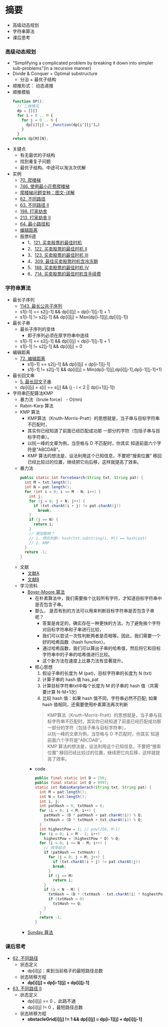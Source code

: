 # 摘要
+ 高级动态规划
+ 字符串算法
+ 课后思考

### 高级动态规划
+ “Simplifying a complicated problem by breaking it down into simpler sub-problems”(in a recursive manner)
+ Divide & Conquer + Optimal substructure 
  + 分治 + 最优子结构
+ 顺推形式： 动态递推
+ 顺推模板
  ```javascript
  function DP(): 
    // ⼆维情况 
    dp = [][]
    for i = 0 .. M {
      for j = 0 .. N { 
        dp[i][j] = _Function(dp[i’][j’]…) 
      } 
    } 
  return dp[M][N]; 
  ``` 
+ 关键点
  + 有无最优的子结构
  + 找到重复子问题
  + 最优子结构、中途可以淘汰次优解
+ 实例
  + [70. 爬楼梯](https://leetcode-cn.com/problems/climbing-stairs/solution/70-pa-lou-ti-by-alexer-660/)
  + [746. 使用最小花费爬楼梯](https://leetcode-cn.com/problems/min-cost-climbing-stairs/solution/746-shi-yong-zui-xiao-hua-fei-pa-lou-ti-by-alexer-/)
  + [爬楼梯问题变种：图文-详解](https://github.com/Alex660/Algorithms-and-data-structures/blob/master/demos/climbing-stairs3.md)
  + [62. 不同路径](https://leetcode-cn.com/problems/unique-paths/solution/62-bu-tong-lu-jing-by-alexer-660/)
  + [63. 不同路径 II](https://leetcode-cn.com/problems/unique-paths-ii/solution/63-bu-tong-lu-jing-ii-by-alexer-660/)
  + [198. 打家劫舍](https://leetcode-cn.com/problems/house-robber/solution/198-da-jia-jie-she-by-alexer-660/)
  + [213. 打家劫舍 II](https://leetcode-cn.com/problems/house-robber-ii/solution/213-da-jia-jie-she-ii-by-alexer-660/)
  + [64. 最小路径和](https://leetcode-cn.com/problems/minimum-path-sum/solution/64-zui-xiao-lu-jing-he-by-alexer-660/)
  + [编辑距离](https://leetcode-cn.com/problems/edit-distance/solution/72-bian-ji-ju-chi-by-alexer-660/)
  + 股票6道
    + 1、[121. 买卖股票的最佳时机](https://leetcode-cn.com/problems/best-time-to-buy-and-sell-stock/)
    + 2、[122. 买卖股票的最佳时机 II](https://leetcode-cn.com/problems/best-time-to-buy-and-sell-stock-ii/)
    + 3、[123. 买卖股票的最佳时机 III](https://leetcode-cn.com/problems/best-time-to-buy-and-sell-stock-iii/submissions/)
    + 4、[309. 最佳买卖股票时机含冷冻期](https://leetcode-cn.com/problems/best-time-to-buy-and-sell-stock-with-cooldown/submissions/)
    + 5、[188. 买卖股票的最佳时机 IV](https://leetcode-cn.com/problems/best-time-to-buy-and-sell-stock-iv/submissions/)
    + 6、[714. 买卖股票的最佳时机含手续费](https://leetcode-cn.com/problems/best-time-to-buy-and-sell-stock-with-transaction-fee/submissions/)

### 字符串算法
+ 最长子序列
  + [1143. 最长公共子序列](https://leetcode-cn.com/problems/longest-common-subsequence/solution/1143-zui-chang-gong-gong-zi-xu-lie-by-alexer-660/)
  + s1[i-1] == s2[j-1] && dp[i][j] = dp[i-1][j-1] + 1
  + s1[i-1] != s2[j-1] && dp[i][j] = Max(dp[i-1][j],dp[i][j-1])
+ 最长子串
  + 最长子序列的变体
    + 即子序列必须在原字符串中连续
  + s1[i-1] == s2[j-1] && dp[i][j] = dp[i-1][j-1] + 1
  + s1[i-1] != s2[j-1] && dp[i][j] = 0
+ 编辑距离
  + [72. 编辑距离](https://leetcode-cn.com/problems/edit-distance/solution/72-bian-ji-ju-chi-by-alexer-660/)
    + s1[i-1] == s2[j-1] && dp[i][j] = dp[i-1][j-1]
    + s1[i-1] != s2[j-1] && dp[i][j] = Min(dp[i-1][j],dp[i][j-1],dp[i-1][j-1]+1)
+ 最长回文串
  + [5. 最长回文子串](https://leetcode-cn.com/problems/longest-palindromic-substring/solution/5-zui-chang-hui-wen-zi-chuan-by-alexer-660/)
  + dp[i][j] = s[i] == s[j] && (j - i < 2 || dp[i+1][j-1])
+ 字符串匹配算法KMP
  + 暴力法（brute force） - O(mn)
  + Rabin-Karp 算法
  + KMP 算法
    + KMP算法（Knuth-Morris-Pratt）的思想就是，当子串与目标字符串不匹配时，
    + 其实你已经知道了前面已经匹配成功那 一部分的字符（包括子串与目标字符串）。
    + 以阮一峰的文章为例，当空格与 D 不匹配时，你其实 知道前面六个字符是“ABCDAB”。
    + KMP 算法的想法是，设法利用这个已知信息，不要把“搜索位置” 移回已经比较过的位置，继续把它向后移，这样就提高了效率。 
  + 暴力法
    ```java
    public static int forceSearch(String txt, String pat) {
      int M = txt.length();
      int N = pat.length();
      for (int i = 0; i <= M - N; i++) {
        int j;
        for (j = 0; j < N; j++) {
          if (txt.charAt(i + j) != pat.charAt(j))
            break;
        } 
        if (j == N) {
          return i;
        } 
        // 更加聪明？
        // 1. 预先判断– hash(txt.substring(i, M)) == hash(pat)
        // 2. KMP 
      } 
      return -1;
    }
    ``` 
  + 文献
    + [文献A](https://www.bilibili.com/video/av11866460?from=search&seid=17425875345653862171)
    + [文献B](http://www.ruanyifeng.com/blog/2013/05/Knuth%E2%80%93Morris%E2%80%93Pratt_algorithm.html)
  + 学习资料
    + [Boyer-Moore 算法](https://www.ruanyifeng.com/blog/2013/05/boyer-moore_string_search_algorithm.html)
      + 在朴素算法中，我们需要挨个比较所有字符，才知道目标字符串中是否包含子串。
      + 那么， 是否有别的方法可以用来判断目标字符串是否包含子串呢？
        + 答案是肯定的，确实存在一种更快的方法。为了避免挨个字符对目标字符串和子串进行比较， 
        + 我们可以尝试一次性判断两者是否相等。因此，我们需要一个好的哈希函数（hash function）。 
        + 通过哈希函数，我们可以算出子串的哈希值，然后将它和目标字符串中的子串的哈希值进行比较。 
        + 这个新方法在速度上比暴力法有显著提升。
      + 核心思想
        1. 假设子串的长度为 M (pat)，目标字符串的长度为 N (txt)
        2. 计算子串的 hash 值 has_pat
        3. 计算目标字符串txt中每个长度为 M 的子串的 hash 值（共需要计算 N-M+1次）
        4. 比较 hash 值：如果 hash 值不同，字符串必然不匹配; 如果 hash 值相同，还需要使用朴素算法再次判断
        > KMP算法（Knuth-Morris-Pratt）的思想就是，当子串与目标字符串不匹配时，其实你已经知道了前面已经匹配成功那 一部分的字符（包括子串与目标字符串）。  
        以阮一峰的文章为例，当空格与 D 不匹配时，你其实 知道前面六个字符是“ABCDAB”。  
        KMP 算法的想法是，设法利用这个已知信息，不要把“搜索位置” 移回已经比较过的位置，继续把它向后移，这样就提高了效率。  
      + code
        ```java
        public final static int D = 256;
        public final static int Q = 9997;
        static int RabinKarpSerach(String txt, String pat) {
          int M = pat.length();
          int N = txt.length();
          int i, j;
          int patHash = 0, txtHash = 0;
          for (i = 0; i < M; i++) {
            patHash = (D * patHash + pat.charAt(i)) % Q;
            txtHash = (D * txtHash + txt.charAt(i)) % Q;
          }
          int highestPow = 1; // pow(256, M-1)
          for (i = 0; i < M - 1; i++) 
            highestPow = (highestPow * D) % Q;
          for (i = 0; i <= N - M; i++) {
            // 枚举起点 
            if (patHash == txtHash) {
              for (j = 0; j < M; j++) {
                if (txt.charAt(i + j) != pat.charAt(j))
                break;
              } 
              if (j == M)
                return i;
            } 
            if (i < N - M) {
              txtHash = (D * (txtHash - txt.charAt(i) * highestPow) + txt.charAt(i + M)) % Q;
              if (txtHash < 0)
                txtHash += Q;
            } 
          }
          return -1;
        }
        ```  
    + [Sunday 算法](https://blog.csdn.net/u012505432/article/details/52210975)

### 课后思考
+ [62. 不同路径](https://leetcode-cn.com/problems/unique-paths/solution/62-bu-tong-lu-jing-by-alexer-660/)
  + 状态定义
    + dp[i][j]：来到当前格子的最短路径总数
  + 状态转移方程
    + **dp[i][j] = dp[i-1][j] + dp[i][j-1]**
+ [63. 不同路径 II](https://leetcode-cn.com/problems/unique-paths-ii/solution/63-bu-tong-lu-jing-ii-by-alexer-660/)
  + 状态定义
    + dp[i][j] == 0 ，此路不通
    + dp[i][j] != 0 ，最短路径总数
  + 状态转移方程
    + **obstacleGrid[i][j] != 1 && dp[i][j] = dp[i-1][j] + dp[i][j-1]**
